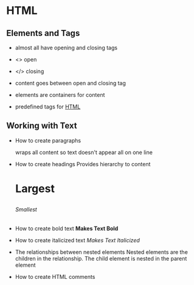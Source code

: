 # HTML

## Elements and Tags

- almost all have opening and closing tags
- <> open
- </> closing
- content goes between open and closing tag
- elements are containers for content

- predefined tags for [HTML](https://developer.mozilla.org/en-US/docs/Web/HTML/Element)

## Working with Text

- How to create paragraphs
    <p></p> 
    wraps all content so text doesn't appear all on one line
- How to create headings
    Provides hierarchy to content
    <h1>Largest</h1>
    <h2></h2>
    <h3></h3>
    <h4></h4>
    <h5></h5>    
    <h6>Smallest</h6>
    
- How to create bold text
    <strong>Makes Text Bold</strong>
- How to create italicized text
    <em>Makes Text Italicized</em>
- The relationships between nested elements
    Nested elements are the children in the relationship. The child element is nested in the parent element
- How to create HTML comments
    <!-- This creates HTML comments -->